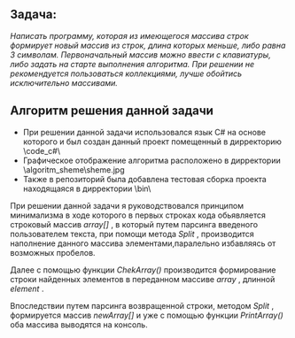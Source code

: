 
## Задача:
_Написать программу, которая из имеющегося массива строк формирует новый массив из строк, длина которых меньше, либо равна 3 символам. Первоначальный массив можно ввести с клавиатуры, либо задать на старте выполнения алгоритма. При решении не рекомендуется пользоваться коллекциями, лучше обойтись исключительно массивами._

## Алгоритм решения данной задачи
* При решении данной задачи использовался язык C# на основе которого и был создан данный проект помещенный в дирректорию \code_c#\
* Графическое отображение алгоритма расположено в дирректории \algoritm_sheme\sheme.jpg
* Также в репозиторий была добавлена тестовая сборка проекта находящаяся в дирректории \bin\

При решении данной задачи я руководствовался принципом минимализма в ходе которого в первых строках кода обьявляется строковый массив _array[]_ , в который путем парсинга введеного пользователем текста, при помощи метода _Split_ , производится наполнение данного массива элементами,паралельно избавляясь от возможных пробелов.

Далее с помощью функции _ChekArray()_ производится формирование строки найденных элементов в переданном массиве _array_ , длинной _element_ . 

Впоследствии путем парсинга возвращенной  строки, методом _Split_ , формируется массив  _newArray[]_ и уже с помощью функции _PrintArray()_ оба массива выводятся на консоль.
